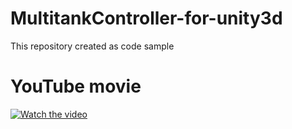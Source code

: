 # MultitankController-for-unity3d
This repository created as code sample

# YouTube movie
[![Watch the video](https://img.youtube.com/vi/vnKLUeDStxo/maxresdefault.jpg)](https://youtu.be/vnKLUeDStxo)

